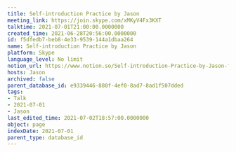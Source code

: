 ```yaml
---
title: Self-introduction Practice by Jason
meeting_link: https://join.skype.com/xMKyV4Fx3KXT
talktime: 2021-07-01T21:00:00.0000000
created_time: 2021-06-28T20:56:00.0000000
id: f5dfedb7-beb8-4e33-9539-144a1dbaa264
name: Self-introduction Practice by Jason
platform: Skype
language_level: No limit
notion_url: https://www.notion.so/Self-introduction-Practice-by-Jason-f5dfedb7beb84e339539144a1dbaa264
hosts: Jason
archived: false
parent_database_id: e9339446-880f-4ef0-8ad7-8ad1f507dded
tags:
- Talk
- 2021-07-01
- Jason
last_edited_time: 2021-07-02T18:57:00.0000000
object: page
indexDate: 2021-07-01
parent_type: database_id
---
```







